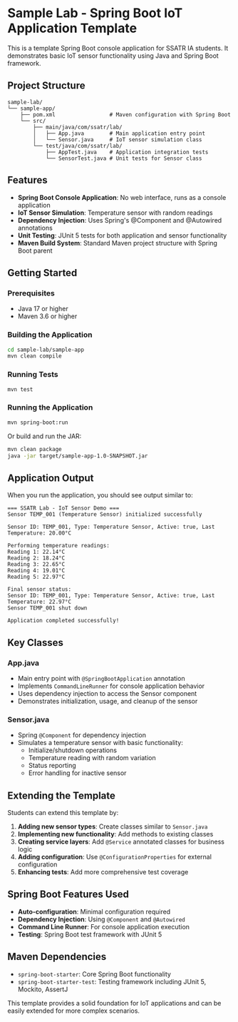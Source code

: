 # Sample Lab - Spring Boot IoT Application Template

This is a template Spring Boot console application for SSATR IA students. It demonstrates basic IoT sensor functionality using Java and Spring Boot framework.

## Project Structure

```
sample-lab/
└── sample-app/
    ├── pom.xml                 # Maven configuration with Spring Boot
    └── src/
        ├── main/java/com/ssatr/lab/
        │   ├── App.java        # Main application entry point
        │   └── Sensor.java     # IoT sensor simulation class
        └── test/java/com/ssatr/lab/
            ├── AppTest.java    # Application integration tests
            └── SensorTest.java # Unit tests for Sensor class
```

## Features

- **Spring Boot Console Application**: No web interface, runs as a console application
- **IoT Sensor Simulation**: Temperature sensor with random readings
- **Dependency Injection**: Uses Spring's @Component and @Autowired annotations
- **Unit Testing**: JUnit 5 tests for both application and sensor functionality
- **Maven Build System**: Standard Maven project structure with Spring Boot parent

## Getting Started

### Prerequisites

- Java 17 or higher
- Maven 3.6 or higher

### Building the Application

```bash
cd sample-lab/sample-app
mvn clean compile
```

### Running Tests

```bash
mvn test
```

### Running the Application

```bash
mvn spring-boot:run
```

Or build and run the JAR:

```bash
mvn clean package
java -jar target/sample-app-1.0-SNAPSHOT.jar
```

## Application Output

When you run the application, you should see output similar to:

```
=== SSATR Lab - IoT Sensor Demo ===
Sensor TEMP_001 (Temperature Sensor) initialized successfully

Sensor ID: TEMP_001, Type: Temperature Sensor, Active: true, Last Temperature: 20.00°C

Performing temperature readings:
Reading 1: 22.14°C
Reading 2: 18.24°C
Reading 3: 22.65°C
Reading 4: 19.01°C
Reading 5: 22.97°C

Final sensor status:
Sensor ID: TEMP_001, Type: Temperature Sensor, Active: true, Last Temperature: 22.97°C
Sensor TEMP_001 shut down

Application completed successfully!
```

## Key Classes

### App.java
- Main entry point with `@SpringBootApplication` annotation
- Implements `CommandLineRunner` for console application behavior
- Uses dependency injection to access the Sensor component
- Demonstrates initialization, usage, and cleanup of the sensor

### Sensor.java
- Spring `@Component` for dependency injection
- Simulates a temperature sensor with basic functionality:
  - Initialize/shutdown operations
  - Temperature reading with random variation
  - Status reporting
  - Error handling for inactive sensor

## Extending the Template

Students can extend this template by:

1. **Adding new sensor types**: Create classes similar to `Sensor.java`
2. **Implementing new functionality**: Add methods to existing classes
3. **Creating service layers**: Add `@Service` annotated classes for business logic
4. **Adding configuration**: Use `@ConfigurationProperties` for external configuration
5. **Enhancing tests**: Add more comprehensive test coverage

## Spring Boot Features Used

- **Auto-configuration**: Minimal configuration required
- **Dependency Injection**: Using `@Component` and `@Autowired`
- **Command Line Runner**: For console application execution
- **Testing**: Spring Boot test framework with JUnit 5

## Maven Dependencies

- `spring-boot-starter`: Core Spring Boot functionality
- `spring-boot-starter-test`: Testing framework including JUnit 5, Mockito, AssertJ

This template provides a solid foundation for IoT applications and can be easily extended for more complex scenarios.